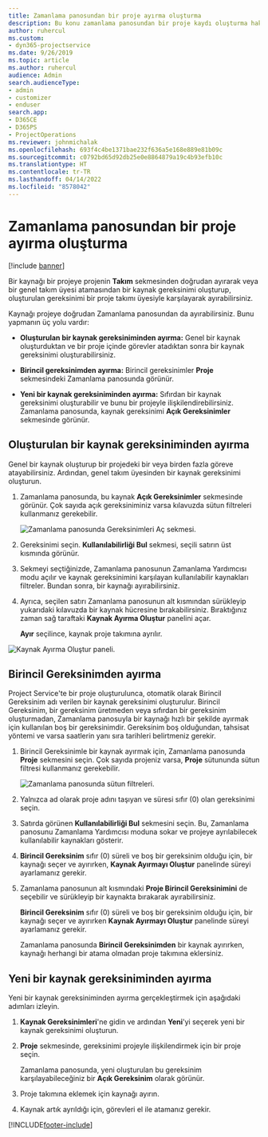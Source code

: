 ```yaml
---
title: Zamanlama panosundan bir proje ayırma oluşturma
description: Bu konu zamanlama panosundan bir proje kaydı oluşturma hakkında bilgi sağlar.
author: ruhercul
ms.custom:
- dyn365-projectservice
ms.date: 9/26/2019
ms.topic: article
ms.author: ruhercul
audience: Admin
search.audienceType:
- admin
- customizer
- enduser
search.app:
- D365CE
- D365PS
- ProjectOperations
ms.reviewer: johnmichalak
ms.openlocfilehash: 693f4c4be1371bae232f636a5e168e889e81b09c
ms.sourcegitcommit: c0792bd65d92db25e0e8864879a19c4b93efb10c
ms.translationtype: HT
ms.contentlocale: tr-TR
ms.lasthandoff: 04/14/2022
ms.locfileid: "8578042"
---
```

# <a name="create-a-project-booking-from-the-schedule-board"></a>Zamanlama panosundan bir proje ayırma oluşturma

[!include [banner](../includes/psa-now-project-operations.md)]

Bir kaynağı bir projeye projenin **Takım** sekmesinden doğrudan ayırarak veya bir genel takım üyesi atamasından bir kaynak gereksinimi oluşturup, oluşturulan gereksinimi bir proje takımı üyesiyle karşılayarak ayırabilirsiniz.

Kaynağı projeye doğrudan Zamanlama panosundan da ayırabilirsiniz. Bunu yapmanın üç yolu vardır:

- **Oluşturulan bir kaynak gereksiniminden ayırma:** Genel bir kaynak oluşturduktan ve bir proje içinde görevler atadıktan sonra bir kaynak gereksinimi oluşturabilirsiniz.

- **Birincil gereksinimden ayırma:** Birincil gereksinimler **Proje** sekmesindeki Zamanlama panosunda görünür. 

- **Yeni bir kaynak gereksiniminden ayırma:** Sıfırdan bir kaynak gereksinimi oluşturabilir ve bunu bir projeyle ilişkilendirebilirsiniz. Zamanlama panosunda, kaynak gereksinimi **Açık Gereksinimler** sekmesinde görünür.

## <a name="book-from-a-generated-resource-requirement"></a>Oluşturulan bir kaynak gereksiniminden ayırma

Genel bir kaynak oluşturup bir projedeki bir veya birden fazla göreve atayabilirsiniz. Ardından, genel takım üyesinden bir kaynak gereksinimi oluşturun. 

1.  Zamanlama panosunda, bu kaynak **Açık Gereksinimler** sekmesinde görünür. Çok sayıda açık gereksiniminiz varsa kılavuzda sütun filtreleri kullanmanız gerekebilir. 

    ![Zamanlama panosunda Gereksinimleri Aç sekmesi.](media/FAQ-Project-Booking-Schedule-Board-1.png "Ayırmalar ve atamalar tablosunun ekran görüntüsü")

2. Gereksinimi seçin. **Kullanılabilirliği Bul** sekmesi, seçili satırın üst kısmında görünür.
 
3. Sekmeyi seçtiğinizde, Zamanlama panosunun Zamanlama Yardımcısı modu açılır ve kaynak gereksinimini karşılayan kullanılabilir kaynakları filtreler. Bundan sonra, bir kaynağı ayırabilirsiniz.

4. Ayrıca, seçilen satırı Zamanlama panosunun alt kısmından sürükleyip yukarıdaki kılavuzda bir kaynak hücresine bırakabilirsiniz. Bıraktığınız zaman sağ taraftaki **Kaynak Ayırma Oluştur** panelini açar.

    **Ayır** seçilince, kaynak proje takımına ayrılır.

![Kaynak Ayırma Oluştur paneli.](media/FAQ-Project-Booking-Schedule-Board-6.png "")
 

## <a name="book-from-the-primary-requirement"></a>Birincil Gereksinimden ayırma

Project Service'te bir proje oluşturulunca, otomatik olarak Birincil Gereksinim adı verilen bir kaynak gereksinimi oluşturulur. Birincil Gereksinim, bir gereksinim üretmeden veya sıfırdan bir gereksinim oluşturmadan, Zamanlama panosuyla bir kaynağı hızlı bir şekilde ayırmak için kullanılan boş bir gereksinimdir. Gereksinim boş olduğundan, tahsisat yöntemi ve varsa saatlerin yanı sıra tarihleri belirtmeniz gerekir. 

1. Birincil Gereksinimle bir kaynak ayırmak için, Zamanlama panosunda **Proje** sekmesini seçin. Çok sayıda projeniz varsa, **Proje** sütununda sütun filtresi kullanmanız gerekebilir.

   ![Zamanlama panosunda sütun filtreleri.](media/FAQ-Project-Booking-Schedule-Board-2.png "Ayırmalar ve atamalar tablosunun ekran görüntüsü")

2. Yalnızca ad olarak proje adını taşıyan ve süresi sıfır (0) olan gereksinimi seçin.

3. Satırda görünen **Kullanılabilirliği Bul** sekmesini seçin. Bu, Zamanlama panosunu Zamanlama Yardımcısı moduna sokar ve projeye ayrılabilecek kullanılabilir kaynakları gösterir.

4. **Birincil Gereksinim** sıfır (0) süreli ve boş bir gereksinim olduğu için, bir kaynağı seçer ve ayırırken, **Kaynak Ayırmayı Oluştur** panelinde süreyi ayarlamanız gerekir.

5. Zamanlama panosunun alt kısmındaki **Proje Birincil Gereksinimini** de seçebilir ve sürükleyip bir kaynakta bırakarak ayırabilirsiniz.
 
    **Birincil Gereksinim** sıfır (0) süreli ve boş bir gereksinim olduğu için, bir kaynağı seçer ve ayırırken **Kaynak Ayırmayı Oluştur** panelinde süreyi ayarlamanız gerekir.
 
    Zamanlama panosunda **Birincil Gereksinimden** bir kaynak ayırırken, kaynağı herhangi bir atama olmadan proje takımına eklersiniz.
 
## <a name="book-from-a-new-resource-requirement"></a>Yeni bir kaynak gereksiniminden ayırma
Yeni bir kaynak gereksiniminden ayırma gerçekleştirmek için aşağıdaki adımları izleyin. 

1. **Kaynak Gereksinimleri**'ne gidin ve ardından **Yeni**'yi seçerek yeni bir kaynak gereksinimi oluşturun.

2. **Proje** sekmesinde, gereksinimi projeyle ilişkilendirmek için bir proje seçin.
 
    Zamanlama panosunda, yeni oluşturulan bu gereksinim karşılayabileceğiniz bir **Açık Gereksinim** olarak görünür.

3. Proje takımına eklemek için kaynağı ayırın.

4. Kaynak artık ayrıldığı için, görevleri el ile atamanız gerekir.



[!INCLUDE[footer-include](../includes/footer-banner.md)]
